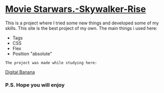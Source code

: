 # [Movie Starwars.-Skywalker-Rise](https://egorvelv.github.io/Movie_Starwars.-Skywalker-Rise/)

This is a project where I tried some new things and developed some of my skills. This site is the best project of my own. The main things i used here:

* Tags
* CSS
* Flex
* Position "absolute"

```
The project was made while studying here:
```

[Digital Banana](https://digital-banana.ru)

### P.S. Hope you will enjoy

